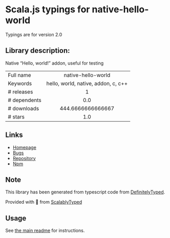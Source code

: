 
# Scala.js typings for native-hello-world

Typings are for version 2.0

## Library description:
Native “Hello, world!” addon, useful for testing

|                    |                 |
| ------------------ | :-------------: |
| Full name          | native-hello-world |
| Keywords           | hello, world, native, addon, c, c++ |
| # releases         | 1 |
| # dependents       | 0.0 |
| # downloads        | 444.6666666666667 |
| # stars            | 1.0 |

## Links
- [Homepage](https://github.com/sonicdoe/native-hello-world#readme)
- [Bugs](https://github.com/sonicdoe/native-hello-world/issues)
- [Repository](https://github.com/sonicdoe/native-hello-world)
- [Npm](https://www.npmjs.com/package/native-hello-world)
    


## Note
This library has been generated from typescript code from [DefinitelyTyped](https://definitelytyped.org).

Provided with :purple_heart: from [ScalablyTyped](https://github.com/oyvindberg/ScalablyTyped)

## Usage
See [the main readme](../../readme.md) for instructions.


